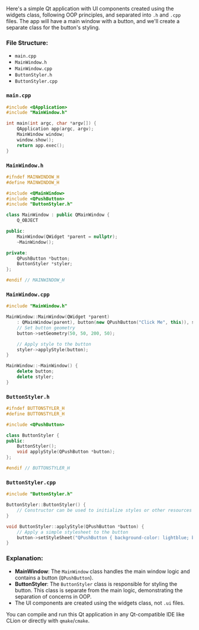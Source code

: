 Here's a simple Qt application with UI components created using the widgets class, following OOP principles, and separated into `.h` and `.cpp` files. The app will have a main window with a button, and we'll create a separate class for the button's styling.

### File Structure:
- `main.cpp`
- `MainWindow.h`
- `MainWindow.cpp`
- `ButtonStyler.h`
- `ButtonStyler.cpp`

### `main.cpp`
```cpp
#include <QApplication>
#include "MainWindow.h"

int main(int argc, char *argv[]) {
    QApplication app(argc, argv);
    MainWindow window;
    window.show();
    return app.exec();
}
```

### `MainWindow.h`
```cpp
#ifndef MAINWINDOW_H
#define MAINWINDOW_H

#include <QMainWindow>
#include <QPushButton>
#include "ButtonStyler.h"

class MainWindow : public QMainWindow {
    Q_OBJECT

public:
    MainWindow(QWidget *parent = nullptr);
    ~MainWindow();

private:
    QPushButton *button;
    ButtonStyler *styler;
};

#endif // MAINWINDOW_H
```

### `MainWindow.cpp`
```cpp
#include "MainWindow.h"

MainWindow::MainWindow(QWidget *parent)
    : QMainWindow(parent), button(new QPushButton("Click Me", this)), styler(new ButtonStyler()) {
    // Set button geometry
    button->setGeometry(50, 50, 200, 50);

    // Apply style to the button
    styler->applyStyle(button);
}

MainWindow::~MainWindow() {
    delete button;
    delete styler;
}
```

### `ButtonStyler.h`
```cpp
#ifndef BUTTONSTYLER_H
#define BUTTONSTYLER_H

#include <QPushButton>

class ButtonStyler {
public:
    ButtonStyler();
    void applyStyle(QPushButton *button);
};

#endif // BUTTONSTYLER_H
```

### `ButtonStyler.cpp`
```cpp
#include "ButtonStyler.h"

ButtonStyler::ButtonStyler() {
    // Constructor can be used to initialize styles or other resources if needed
}

void ButtonStyler::applyStyle(QPushButton *button) {
    // Apply a simple stylesheet to the button
    button->setStyleSheet("QPushButton { background-color: lightblue; border-radius: 10px; }");
}
```

### Explanation:
- **MainWindow**: The `MainWindow` class handles the main window logic and contains a button (`QPushButton`).
- **ButtonStyler**: The `ButtonStyler` class is responsible for styling the button. This class is separate from the main logic, demonstrating the separation of concerns in OOP.
- The UI components are created using the widgets class, not `.ui` files.

You can compile and run this Qt application in any Qt-compatible IDE like CLion or directly with `qmake`/`cmake`.
